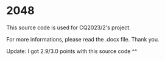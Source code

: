# 2048
This source code is used for CQ2023/2's project.

For more informations, please read the .docx file. Thank you.

Update: I got 2.9/3.0 points with this source code ^^
